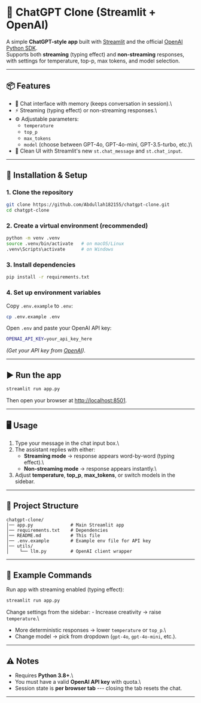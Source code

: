 # 🤖 ChatGPT Clone (Streamlit + OpenAI)

A simple **ChatGPT-style app** built with
[Streamlit](https://streamlit.io/) and the official [OpenAI Python
SDK](https://pypi.org/project/openai/).\
Supports both **streaming** (typing effect) and **non-streaming**
responses, with settings for temperature, top-p, max tokens, and model
selection.

------------------------------------------------------------------------

## 📦 Features

-   💬 Chat interface with memory (keeps conversation in session).\
-   ⚡ Streaming (typing effect) or non-streaming responses.\
-   ⚙️ Adjustable parameters:
    -   `temperature`
    -   `top_p`
    -   `max_tokens`
    -   `model` (choose between GPT-4o, GPT-4o-mini, GPT-3.5-turbo,
        etc.)\
-   🎨 Clean UI with Streamlit's new `st.chat_message` and
    `st.chat_input`.

------------------------------------------------------------------------

## 🚀 Installation & Setup

### 1. Clone the repository

``` bash
git clone https://github.com/Abdullah182155/chatgpt-clone.git
cd chatgpt-clone
```

### 2. Create a virtual environment (recommended)

``` bash
python -m venv .venv
source .venv/bin/activate   # on macOS/Linux
.venv\Scripts\activate      # on Windows
```

### 3. Install dependencies

``` bash
pip install -r requirements.txt
```

### 4. Set up environment variables

Copy `.env.example` to `.env`:

``` bash
cp .env.example .env
```

Open `.env` and paste your OpenAI API key:

``` bash
OPENAI_API_KEY=your_api_key_here
```

*(Get your API key from
[OpenAI](https://platform.openai.com/account/api-keys)).*

------------------------------------------------------------------------

## ▶️ Run the app

``` bash
streamlit run app.py
```

Then open your browser at <http://localhost:8501>.

------------------------------------------------------------------------

## 🖥️ Usage

1.  Type your message in the chat input box.\
2.  The assistant replies with either:
    -   **Streaming mode** → response appears word-by-word (typing
        effect).\
    -   **Non-streaming mode** → response appears instantly.\
3.  Adjust **temperature**, **top_p**, **max_tokens**, or switch models
    in the sidebar.

------------------------------------------------------------------------

## 📂 Project Structure

    chatgpt-clone/
    │── app.py              # Main Streamlit app
    │── requirements.txt    # Dependencies
    │── README.md           # This file
    │── .env.example        # Example env file for API key
    │── utils/
    │    └── llm.py         # OpenAI client wrapper

------------------------------------------------------------------------

## 🔧 Example Commands

Run app with streaming enabled (typing effect):

``` bash
streamlit run app.py
```

Change settings from the sidebar: - Increase creativity → raise
`temperature`.\
- More deterministic responses → lower `temperature` or `top_p`.\
- Change model → pick from dropdown (`gpt-4o`, `gpt-4o-mini`, etc.).

------------------------------------------------------------------------

## ⚠️ Notes

-   Requires **Python 3.8+**.\
-   You must have a valid **OpenAI API key** with quota.\
-   Session state is **per browser tab** --- closing the tab resets the
    chat.

------------------------------------------------------------------------